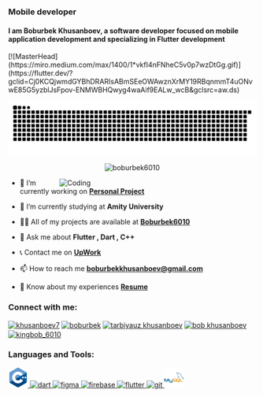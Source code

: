 <h3 align="left">Mobile developer</h3>
<h4 align="left">I am Boburbek Khusanboev, a software developer focused on mobile application development and specializing in Flutter development</h4>
[![MasterHead](https://miro.medium.com/max/1400/1*vkfI4nFNheC5v0p7wzDtGg.gif)](https://flutter.dev/?gclid=Cj0KCQjwmdGYBhDRARIsABmSEeOWAwznXrMY19RBqnmmT4uONvwE85G5yzblJsFpov-ENMWBHQwyg4waAif9EALw_wcB&gclsrc=aw.ds)
<p align="center"> <img src="https://raw.githubusercontent.com/masxxiii/masxxiii/output/github-contribution-grid-snake-dark.svg#gh-dark-mode-only" alt="boburbek6010" /> </p>


<p align="center"> <img src="https://komarev.com/ghpvc/?username=boburbek6010&label=Profile%20views&color=0e75b6&style=flat" alt="boburbek6010" /> </p>


<img align="right" alt="Coding" width="400" src="https://i.stack.imgur.com/i6NG3.gif">


- 🔭 I’m currently working on [**Personal Project**](https://github.com/Boburbek6010?tab=repositories)

- 🌱 I’m currently studying at **Amity University**

- 👨‍💻 All of my projects are available at [**Boburbek6010**](https://github.com/Boburbek6010)

- 💬 Ask me about **Flutter , Dart , C++**

- 📞 Contact me on [**UpWork**](https://www.upwork.com/freelancers/~01dabf743cdf1c31dd)

- 📫 How to reach me **boburbekkhusanboev@gmail.com**

- 📄 Know about my experiences [**Resume**](https://drive.google.com/file/d/152kerpJsWfMdxDL4SoxqqHi8DPTVCF2q/view?usp=sharing)


<h3 align="left">Connect with me:</h3>
<p align="left">
<a href="https://twitter.com/khusanboev7" target="blank"><img align="center" src="https://raw.githubusercontent.com/rahuldkjain/github-profile-readme-generator/master/src/images/icons/Social/twitter.svg" alt="khusanboev7" height="30" width="40" /></a>
<a href="https://www.linkedin.com/in/boburbek-khusanboev/" target="blank"><img align="center" src="https://raw.githubusercontent.com/rahuldkjain/github-profile-readme-generator/master/src/images/icons/Social/linked-in-alt.svg" alt="boburbek" height="30" width="40" /></a>
<a href="https://stackoverflow.com/users/tarbiyauz khusanboev" target="blank"><img align="center" src="https://raw.githubusercontent.com/rahuldkjain/github-profile-readme-generator/master/src/images/icons/Social/stack-overflow.svg" alt="tarbiyauz khusanboev" height="30" width="40" /></a>
<a href="https://fb.com/bob khusanboev" target="blank"><img align="center" src="https://raw.githubusercontent.com/rahuldkjain/github-profile-readme-generator/master/src/images/icons/Social/facebook.svg" alt="bob khusanboev" height="30" width="40" /></a>
<a href="https://www.leetcode.com/kingbob_6010" target="blank"><img align="center" src="https://raw.githubusercontent.com/rahuldkjain/github-profile-readme-generator/master/src/images/icons/Social/leet-code.svg" alt="kingbob_6010" height="30" width="40" /></a>
</p>

<h3 align="left">Languages and Tools:</h3>
<p align="left"> <a href="https://www.w3schools.com/cpp/" target="_blank" rel="noreferrer"> <img src="https://raw.githubusercontent.com/devicons/devicon/master/icons/cplusplus/cplusplus-original.svg" alt="cplusplus" width="40" height="40"/> </a> <a href="https://dart.dev" target="_blank" rel="noreferrer"> <img src="https://www.vectorlogo.zone/logos/dartlang/dartlang-icon.svg" alt="dart" width="40" height="40"/> </a> <a href="https://www.figma.com/" target="_blank" rel="noreferrer"> <img src="https://www.vectorlogo.zone/logos/figma/figma-icon.svg" alt="figma" width="40" height="40"/> </a> <a href="https://firebase.google.com/" target="_blank" rel="noreferrer"> <img src="https://www.vectorlogo.zone/logos/firebase/firebase-icon.svg" alt="firebase" width="40" height="40"/> </a> <a href="https://flutter.dev" target="_blank" rel="noreferrer"> <img src="https://www.vectorlogo.zone/logos/flutterio/flutterio-icon.svg" alt="flutter" width="40" height="40"/> </a> <a href="https://git-scm.com/" target="_blank" rel="noreferrer"> <img src="https://www.vectorlogo.zone/logos/git-scm/git-scm-icon.svg" alt="git" width="40" height="40"/> </a> <a href="https://www.mysql.com/" target="_blank" rel="noreferrer"> <img src="https://raw.githubusercontent.com/devicons/devicon/master/icons/mysql/mysql-original-wordmark.svg" alt="mysql" width="40" height="40"/> </a> <a href="https://postman.com" target="_blank" rel="noreferrer">  </a> </p>


